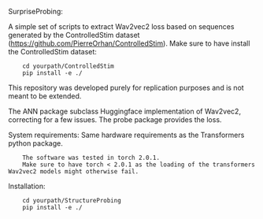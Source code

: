 SurpriseProbing:

A simple set of scripts to extract Wav2vec2 loss based on sequences generated by the ControlledStim dataset 
(https://github.com/PierreOrhan/ControlledStim).
Make sure to have install the ControlledStim dataset:
        
        cd yourpath/ControlledStim
        pip install -e ./

This repository was developed purely for replication purposes and is not meant to be extended.

The ANN package subclass Huggingface implementation of Wav2vec2, correcting for a few issues.
The probe package provides the loss.

System requirements:
        Same hardware requirements as the Transformers python package.
        
        The software was tested in torch 2.0.1. 
        Make sure to have torch < 2.0.1 as the loading of the transformers Wav2vec2 models might otherwise fail.

        
Installation:


        cd yourpath/StructureProbing
        pip install -e ./
